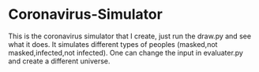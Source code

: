 # Coronavirus-Simulator

This is the coronavirus simulator that I create, just run the draw.py and see what it does. It simulates different types of peoples (masked,not masked,infected,not infected). One can change the input in evaluater.py and create a different universe.
